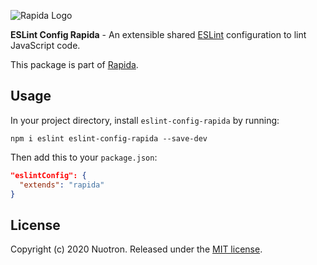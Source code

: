 ![Rapida Logo](https://user-images.githubusercontent.com/13030990/71755098-db251e80-2e91-11ea-8ce9-25349e6c087f.png)

**ESLint Config Rapida** - An extensible shared [ESLint](https://github.com/eslint/eslint) configuration to lint JavaScript code.

This package is part of [Rapida](https://github.com/YahiaRefaiea/rapida).

## Usage
In your project directory, install `eslint-config-rapida` by running:
```
npm i eslint eslint-config-rapida --save-dev
```

Then add this to your `package.json`:
```json
"eslintConfig": {
  "extends": "rapida"
}
```

## License
Copyright (c) 2020 Nuotron.
Released under the [MIT license](https://github.com/github/choosealicense.com/blob/gh-pages/LICENSE.md).
